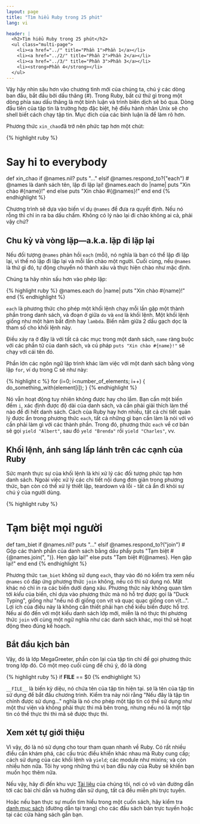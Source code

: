 ```yaml
---
layout: page
title: "Tìm hiểu Ruby trong 25 phút"
lang: vi

header: |
  <h2>Tìm hiểu Ruby trong 25 phút</h2>
  <ul class="multi-page">
    <li><a href="../" title="Phần 1">Phần 1</a></li>
    <li><a href="../2/" title="Phần 2">Phần 2</a></li>
    <li><a href="../3/" title="Phần 3">Phần 3</a></li>
    <li><strong>Phần 4</strong></li>
  </ul>
---
```


Vậy hãy nhìn sâu hơn vào chương tình mới của chúng ta, chú ý các dòng ban đầu,
bắt đầu bởi dấu thăng (#). Trong Ruby, bất cứ thứ gì trong một dòng phía sau
dấu thăng là một bình luận và trình biên dịch sẽ bỏ qua. Dòng đầu tiên của tập
tin là trường hợp đặc biệt, hệ điều hành nhân Unix sẽ cho shell biết cách chạy
tập tin. Mục đích của các bình luận là để làm rõ hơn.

Phương thức `xin_chao`đã trở nên phức tạp hơn một chút:

{% highlight ruby %}
# Say hi to everybody
def xin_chao
  if @names.nil?
    puts "..."
  elsif @names.respond_to?("each")
    # @names là danh sách tên, lặp đi lặp lại!
    @names.each do |name|
      puts "Xin chào #{name}!"
    end
  else
    puts "Xin chào #{@names}!"
  end
end
{% endhighlight %}

Chương trình sẽ dựa vào biến ví dụ `@names` để đưa ra quyết định. Nếu nó rỗng
thì chỉ in ra ba dấu chấm. Không có lý nào lại đi chào không ai cả, phải vậy
chứ?

## Chu kỳ và vòng lặp—a.k.a. lặp đi lặp lại

Nếu đối tượng `@names` phản hồi `each` (mỗi), nó nghĩa là bạn có thể lặp đi
lặp lại, vì thế nó lặp đi lặp lại và mỗi lần chào một người. Cuối cùng, nếu
`@names` là thứ gì đó, tự động chuyển nó thành xâu và thực hiện chào như mặc
định.

Chúng ta hãy nhìn sấu hơn vào phép lặp:

{% highlight ruby %}
@names.each do |name|
  puts "Xin chào #{name}!"
end
{% endhighlight %}

`each` là phương thức cho phép một khối lệnh chạy mỗi lần gặp một thành phần
trong danh sách, và đoạn ở giữa `do` và `end` là khối lệnh. Một khối lệnh
giống như một hàm bất định hay `lambda`. Biến nằm giữa 2 dấu gạch dọc là tham
số cho khối lệnh này.

Điều xảy ra ở đây là với tất cả các mục trong một danh sách, `name` ràng buộc
với các phần tử của danh sách, và cú pháp `puts "Xin chào #{name}!"` sẽ chạy
với cái tên đó.

Phần lớn các ngôn ngữ lập trình khác làm việc với một danh sách bằng vòng lặp
`for`, ví dụ trong C sẽ như này:

{% highlight c %}
for (i=0; i<number_of_elements; i++)
{
  do_something_with(element[i]);
}
{% endhighlight %}

Nó vẫn hoạt động tuy nhiên không được hay cho lắm. Bạn cần một biến đếm `i`,
xác định được độ dài của danh sách, và cần phải giải thích làm thế nào để đi
hết danh sách. Cách của Ruby hay hơn nhiều, tất cả chi tiết quản lý được ẩn
trong phương thức `each`, tất cả những gì bạn cần làm là nói với vó cần phải
làm gì với các thành phần. Trong đó, phương thức `each` về cơ bản sẽ gọi
`yield "Albert"`, sau đó `yeld "Brenda"` rồi `yield "Charles"`, vv.

## Khối lệnh, ánh sáng lấp lánh trên các cạnh của Ruby

Sức mạnh thực sự của khối lệnh là khi xử lý các đối tượng phức tạp hơn danh
sách. Ngoài việc xử lý các chi tiết nội dung đơn giản trong phương thức, bạn
còn có thể xử lý thiết lập, teardown và lỗi - tất cả ẩn đi khỏi sự chú ý của
người dùng.

{% highlight ruby %}
# Tạm biệt mọi người
def tam_biet
  if @names.nil?
    puts "..."
  elsif @names.respond_to?("join")
    # Gộp các thành phần của danh sách bằng dấu phẩy
    puts "Tạm biệt #{@names.join(", ")}.  Hẹn gặp lại!"
  else
    puts "Tạm biệt #{@names}.  Hẹn gặp lại!"
  end
end
{% endhighlight %}

Phương thức `tam_biet` không sử dụng `each`, thay vào đó nó kiểm tra xem nếu
`@names` có đáp ứng phương thức `join` không, nếu có thì sử dụng nó. Mặt khác
nó chỉ in ra các biến dưới dạng xâu. Phương thức này không quan tâm tới *kiểu*
của biến, chỉ dựa vào phương thức mà nó hỗ trợ được gọi là "Duck Typing",
giống như "nếu nó đi giống con vịt và quạc quạc giống con vịt...". Lợi ích của
điều này là không cần thiết phải hạn chế kiểu biến được hỗ trợ. Nếu ai đó đến
với một kiểu danh sách lớp mới, miễn là nó thực thi phương thức `join` với
cùng một ngữ nghĩa như các danh sách khác, mọi thứ sẽ hoạt động theo đúng kế
hoạch.

## Bắt đầu kịch bản

Vậy, đó là lớp MegaGreeter, phần còn lại của tập tin chỉ để gọi phương thức
trong lớp đó. Có một mẹọ cuối cùng để chú ý, đó là dòng

{% highlight ruby %}
if __FILE__ == $0
{% endhighlight %}

`__FILE__` là biến kỳ diệu, nó chứa tên của tập tin hiện tại. `$0` là tên của
tập tin sử dụng để bắt đầu chương trình. Kiểm tra này nói rằng "Nếu đây là tập
tin chính được sử dụng..." nghĩa là nó cho phép một tập tin có thể sử dụng như
một thư viện và không phải thực thi mã bên trong, nhưng nếu nó là một tập tin
có thể thực thi thì mã sẽ được thực thi.

## Xem xét tự giới thiệu

Vì vậy, đó là nó sử dụng cho tour tham quan nhanh về Ruby. Có rất nhiều điều
cần khám phá, các cấu trúc điều khiển khác nhau mà Ruby cung cấp; cách sử dụng
của các khối lệnh và `yield`; các module như mixins; và còn nhiều hơn nữa. Tôi
hy vọng những thú vị ban đầu này của Ruby sẽ khiến bạn muốn học thêm nữa.

Nếu vậy, hãy đi đến khu vực [Tài liệu](vi/documentation/) của chúng tôi, nơi
có vô vàn đường dẫn tới các bài chỉ dẫn và hướng dẫn sử dụng, tất cả đều miễn
phi trực tuyến.

Hoặc nếu bạn thực sự muốn tìm hiểu trong một cuốn sách, hãy kiểm tra
[danh mục sách][1] (đường dẫn tại trang) cho các đầu sách bán trực tuyến hoặc
tại các cửa hàng sách gần bạn.

[1]: http://www.ruby-doc.org/bookstore
